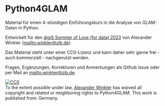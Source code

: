# Python4GLAM

Material für einen 4-stündigen Einführungskurs in die Analyse von GLAM-Daten in Python.

Entwickelt für den [digiS Sommer of Love (for data) 2023](http://www.digis-berlin.de/) von Alexander Winkler (<mailto:winkler@zib.de>).

Das Material steht unter einer CC0-Lizenz und kann daher sehr gerne frei - auch kommerziell - nachgenutzt werden.

Fragen, Ergänzungen, Korrekturen und Anmerkungen als Github Issue oder per Mail an <mailto:winkler@zib.de>.


<p xmlns:dct="http://purl.org/dc/terms/" xmlns:vcard="http://www.w3.org/2001/vcard-rdf/3.0#">
  <a rel="license"
     href="http://creativecommons.org/publicdomain/zero/1.0/">
    <img src="http://i.creativecommons.org/p/zero/1.0/88x31.png" style="border-style: none;" alt="CC0" />
  </a>
  <br />
  To the extent possible under law,
  <a rel="dct:publisher"
     href="https://orcid.org/0000-0002-9145-7238">
    <span property="dct:title">Alexander  Winkler</span></a>
  has waived all copyright and related or neighboring rights to
  <span property="dct:title">Python4GLAM</span>.
This work is published from:
<span property="vcard:Country" datatype="dct:ISO3166"
      content="DE" about="https://orcid.org/0000-0002-9145-7238">
  Germany</span>.
</p>

